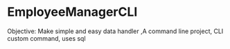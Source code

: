 # EmployeeManagerCLI
Objective: Make simple and easy data handler ,A command line project, CLI custom command, uses sql 
